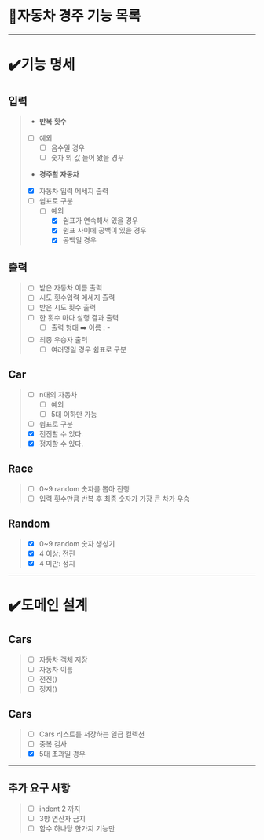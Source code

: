 # 🚀자동차 경주 기능 목록
- - -
# ✔️기능 명세
## 입력
> - **반복 횟수**
>  - [ ] 예외
>    - [ ] 음수일 경우
>    - [ ] 숫자 외 값 들어 왔을 경우
> - **경주할 자동차**
> - [x] 자동차 입력 메세지 출력
>  - [ ] 쉼표로 구분
>    - [ ] 예외 
>      - [x] 쉼표가 연속해서 있을 경우
>      - [x] 쉼표 사이에 공백이 있을 경우
>      - [x] 공백일 경우
 
## 출력
> - [ ] 받은 자동차 이름 출력
> - [ ] 시도 횟수입력 메세지 출력
> - [ ] 받은 시도 횟수 출력
> - [ ] 한 횟수 마다 실행 결과 출력
>   - [ ] 출력 형태 ➡️ 이름 : -  
> - [ ] 최종 우승자 출력
>   -[ ] 여러명일 경우 쉼표로 구분 
## Car
> - [ ] n대의 자동차
>   - [ ] 예외
>    - [ ] 5대 이하만 가능 
> - [ ] 쉼표로 구분
> - [x] 전진할 수 있다.
> - [x] 정지할 수 있다.
## Race
> - [ ] 0~9 random 숫자를 뽑아 진행
> - [ ] 입력 횟수만큼 반복 후 최종 숫자가 가장 큰 차가 우승
## Random
> - [x] 0~9 random 숫자 생성기
> - [x] 4 이상: 전진
> - [x] 4 미만: 정지
- - - 
# ✔️도메인 설계
## Cars
> - [ ] 자동차 객체 저장
> - [ ] 자동차 이름
> - [ ] 전진()
> - [ ] 정지()
## Cars
> - [ ] Cars 리스트를 저장하는 일급 컬렉션
> - [ ] 중복 검사
> - [x] 5대 초과일 경우
- - - 
## 추가 요구 사항
> - [ ] indent 2 까지
> - [ ] 3항 연산자 금지
> - [ ] 함수 하나당 한가지 기능만
